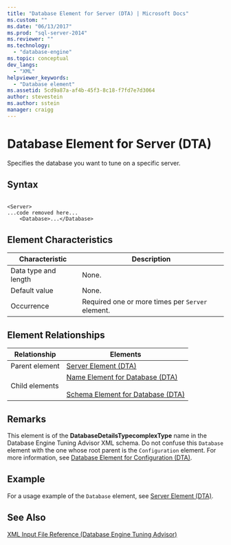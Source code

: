 ```yaml
---
title: "Database Element for Server (DTA) | Microsoft Docs"
ms.custom: ""
ms.date: "06/13/2017"
ms.prod: "sql-server-2014"
ms.reviewer: ""
ms.technology: 
  - "database-engine"
ms.topic: conceptual
dev_langs: 
  - "XML"
helpviewer_keywords: 
  - "Database element"
ms.assetid: 5cd9a87a-af4b-45f3-8c18-f7fd7e7d3064
author: stevestein
ms.author: sstein
manager: craigg
---
```

# Database Element for Server (DTA)
  Specifies the database you want to tune on a specific server.  
  
## Syntax  
  
```  
  
<Server>  
...code removed here...  
    <Database>...</Database>  
```  
  
## Element Characteristics  
  
|Characteristic|Description|  
|--------------------|-----------------|  
|Data type and length|None.|  
|Default value|None.|  
|Occurrence|Required one or more times per `Server` element.|  
  
## Element Relationships  
  
|Relationship|Elements|  
|------------------|--------------|  
|Parent element|[Server Element &#40;DTA&#41;](server-element-dta.md)|  
|Child elements|[Name Element for Database &#40;DTA&#41;](name-element-for-database-dta.md)<br /><br /> [Schema Element for Database &#40;DTA&#41;](schema-element-for-database-dta.md)|  
  
## Remarks  
 This element is of the **DatabaseDetailsTypecomplexType** name in the Database Engine Tuning Advisor XML schema. Do not confuse this `Database` element with the one whose root parent is the `Configuration` element. For more information, see [Database Element for Configuration &#40;DTA&#41;](database-element-for-configuration-dta.md).  
  
## Example  
 For a usage example of the `Database` element, see [Server Element &#40;DTA&#41;](server-element-dta.md).  
  
## See Also  
 [XML Input File Reference &#40;Database Engine Tuning Advisor&#41;](xml-input-file-reference-database-engine-tuning-advisor.md)  
  
  
